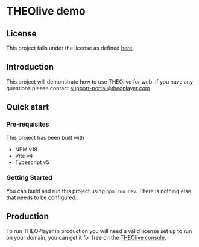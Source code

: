 # THEOlive demo

## License

This project falls under the license as defined [here](https://github.com/THEOplayer/license-and-disclaimer).

## Introduction

This project will demonstrate how to use THEOlive for web. if you have any questions please contact support-portal@theoplayer.com

## Quick start

### Pre-requisites

This project has been built with

- NPM v18 
- Vite v4
- Typescript v5

### Getting Started

You can build and run this project using `npm run dev`. There is nothing else that needs to be configured.

## Production

To run THEOPlayer in production you will need a valid license set up to run on your domain, you can get it for free on the [THEOlive console](http://console.theo.live/).
